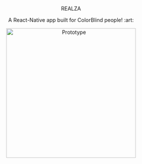 <p align="center">
    REALZA
</p>
<p align="center">
   A React-Native app built for ColorBlind people! :art:
</p>

<p align="center">
    <img src="https://github.com/adevr/realza/raw/staging/appgif.gif" alt="Prototype" width="350"/>
</p>